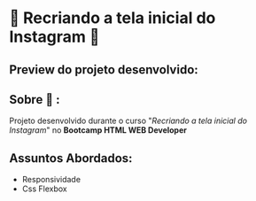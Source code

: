 # :rocket: Recriando a tela inicial do Instagram :rocket:	

## Preview do projeto desenvolvido: 

## Sobre :speech_balloon: : 
Projeto desenvolvido durante o curso "_Recriando a tela inicial do Instagram_" no **Bootcamp HTML WEB Developer**

## Assuntos Abordados: 
* Responsividade
* Css Flexbox